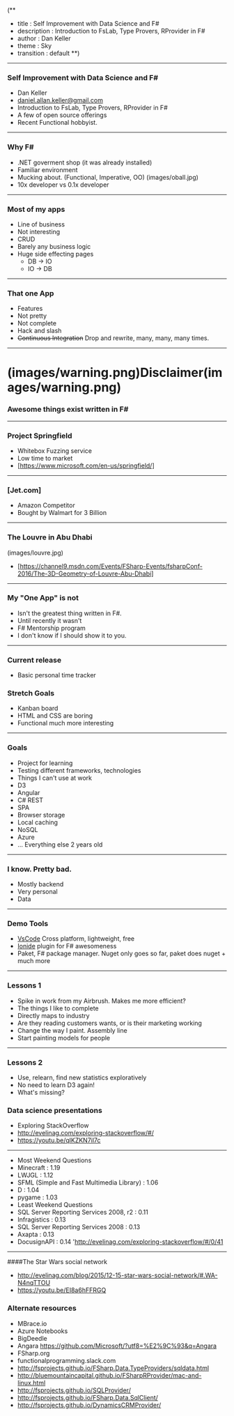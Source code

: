 (**
- title : Self Improvement with Data Science and F#
- description : Introduction to FsLab, Type Provers, RProvider in F#
- author : Dan Keller
- theme : Sky
- transition : default
**)
***

### Self Improvement with Data Science and F#
- Dan Keller
- daniel.allan.keller@gmail.com
- Introduction to FsLab, Type Provers, RProvider in F#
 - A few of open source offerings
- Recent Functional hobbyist.

---

### Why F#
- .NET goverment shop (it was already installed)
 - Familiar environment
- Mucking about. (Functional, Imperative, OO)
(images/oball.jpg)
- 10x developer vs 0.1x developer

***
### Most of my apps
- Line of business
 - Not interesting
 - CRUD
 - Barely any business logic
 - Huge side effecting pages
    - DB -> IO
    - IO -> DB

---

### That one App
- Features
 - Not pretty
 - Not complete
 - Hack and slash
 - ~~Continuous Integration~~ Drop and rewrite, many, many, many times.

***

# (images/warning.png)Disclaimer(images/warning.png)
### Awesome things exist written in F#

---

### Project Springfield
 - Whitebox Fuzzing service
 - Low time to market
 - [https://www.microsoft.com/en-us/springfield/]

---
### [Jet.com]
 - Amazon Competitor
 - Bought by Walmart for 3 Billion

---

### The Louvre in Abu Dhabi
(images/louvre.jpg)
- [https://channel9.msdn.com/Events/FSharp-Events/fsharpConf-2016/The-3D-Geometry-of-Louvre-Abu-Dhabi]

***

### My "One App" is not
- Isn't the greatest thing written in F#.
 - Until recently it wasn't
 - F# Mentorship program
- I don't know if I should show it to you.

---
### Current release
- Basic personal time tracker

### Stretch Goals
- Kanban board
 - HTML and CSS are boring
 - Functional much more interesting

---

### Goals
- Project for learning
- Testing different frameworks, technologies
 - Things I can't use at work
 - D3
 - Angular
 - C# REST 
 - SPA
 - Browser storage
 - Local caching
 - NoSQL
 - Azure
 - ... Everything else 2 years old

---

### I know. Pretty bad.
 - Mostly backend
 - Very personal
 - Data

***
### Demo Tools

- [VsCode](https://code.visualstudio.com/) Cross platform, lightweight, free
- [Ionide](http://ionide.io/) plugin for F# awesomeness
- Paket, F# package manager. Nuget only goes so far, paket does nuget + much more

***

### Lessons 1
- Spike in work from my Airbrush. Makes me more efficient?
- The things I like to complete
 - Directly maps to industry
 - Are they reading customers wants, or is their marketing working
- Change the way I paint. Assembly line
- Start painting models for people

***

### Lessons 2
- Use, relearn, find new statistics exploratively
- No need to learn D3 again! 
- What's missing?


### Data science presentations
- Exploring StackOverflow
 - http://evelinag.com/exploring-stackoverflow/#/
 - https://youtu.be/qlKZKN7il7c

---

- Most Weekend Questions
 - Minecraft : 1.19
 - LWJGL : 1.12
 - SFML (Simple and Fast Multimedia Library) : 1.06
 - D : 1.04
 - pygame : 1.03
- Least Weekend Questions
 - SQL Server Reporting Services 2008, r2 : 0.11
 - Infragistics : 0.13
 - SQL Server Reporting Services 2008 : 0.13
 - Axapta : 0.13
 - DocusignAPI : 0.14
'http://evelinag.com/exploring-stackoverflow/#/0/41
---

####The Star Wars social network 
- http://evelinag.com/blog/2015/12-15-star-wars-social-network/#.WA-N4nqTTOU 
- https://youtu.be/EI8a6hFFRGQ


### Alternate resources
- MBrace.io
- Azure Notebooks
- BigDeedle
- Angara https://github.com/Microsoft/?utf8=%E2%9C%93&q=Angara
- FSharp.org
- functionalprogramming.slack.com
- http://fsprojects.github.io/FSharp.Data.TypeProviders/sqldata.html
- http://bluemountaincapital.github.io/FSharpRProvider/mac-and-linux.html
- http://fsprojects.github.io/SQLProvider/
- http://fsprojects.github.io/FSharp.Data.SqlClient/
- http://fsprojects.github.io/DynamicsCRMProvider/